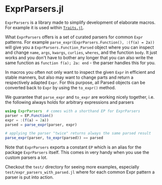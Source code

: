 # ExprParsers.jl

`ExprParsers` is a library made to simplify development of elaborate macros. For example it is used within [`Traits.jl`](https://github.com/schlichtanders/Traits.jl).

What `ExprParsers` offers is a set of curated parsers for common `Expr` patterns. For example `parse_expr(ExprParsers.Function(), :(f(a) = 2a))` will give you a `ExprParsers.Function_Parsed` object where you can inspect and change `name`, `args`, `kwargs`, `curlies`, `wheres`, and the function `body`. It just works and you don't have to bother any longer that you can also write the same function as `function f(a); 2a: end` - the parser handles this for you.

In macros you often not only want to inspect the given `Expr` in efficient and stable manners, but also may want to change parts and return a respectively adapted `Expr`. For this purpose, all Parsed objects can be converted back to `Expr` by using the `to_expr()` method.

We guarantee that `parse_expr` and `to_expr` are working nicely together, i.e. the following always holds for arbitrary expressions and parsers
```julia
using ExprParsers  # comes with a shorthand EP for ExprParsers
parser = EP.Function()
expr = :(f(a) = 2a))
parsed = parse_expr(parser, expr)

# applying the parser "twice" returns always the same parsed result
parse_expr(parser, to_expr(parsed)) == parsed
```

Note that `ExprParsers` exports a constant `EP` which is an alias for the package `ExprParsers` itself. This comes in very handy when you use the custom parsers a lot.

Checkout the `test/` directory for seeing more examples, especially `test/expr_parsers_with_parsed.jl` where for each common Expr pattern a parser is put into action.

